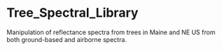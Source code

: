# Tree_Spectral_Library
Manipulation of reflectance spectra from trees in Maine and NE US from both ground-based and airborne spectra.
